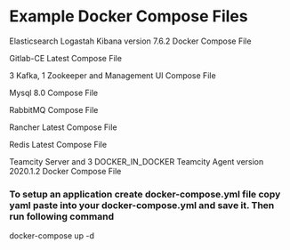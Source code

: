 # Example Docker Compose Files

Elasticsearch Logastah Kibana version 7.6.2 Docker Compose File

Gitlab-CE Latest Compose File

3 Kafka, 1 Zookeeper and Management UI Compose File

Mysql 8.0  Compose File

RabbitMQ Compose File

Rancher Latest Compose File

Redis Latest Compose File

Teamcity Server and 3 DOCKER_IN_DOCKER Teamcity Agent version  2020.1.2 Docker Compose File


### To setup an application create docker-compose.yml file copy yaml paste into your docker-compose.yml and save it. Then run following command
docker-compose up -d
